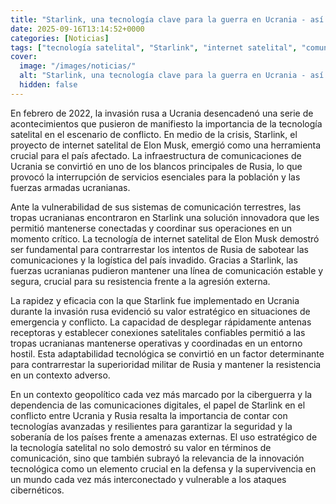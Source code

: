 ```yaml
---
title: "Starlink, una tecnología clave para la guerra en Ucrania - así usan las tropas el internet satelital de Elon Musk"
date: 2025-09-16T13:14:52+0000
categories: [Noticias]
tags: ["tecnología satelital", "Starlink", "internet satelital", "comunicaciones", "Ucrania", "Rusia", "ciberguerra."]
cover:
  image: "/images/noticias/"
  alt: "Starlink, una tecnología clave para la guerra en Ucrania - así usan las tropas el internet satelital de Elon Musk"
  hidden: false
---
```


En febrero de 2022, la invasión rusa a Ucrania desencadenó una serie de acontecimientos que pusieron de manifiesto la importancia de la tecnología satelital en el escenario de conflicto. En medio de la crisis, Starlink, el proyecto de internet satelital de Elon Musk, emergió como una herramienta crucial para el país afectado. La infraestructura de comunicaciones de Ucrania se convirtió en uno de los blancos principales de Rusia, lo que provocó la interrupción de servicios esenciales para la población y las fuerzas armadas ucranianas.

Ante la vulnerabilidad de sus sistemas de comunicación terrestres, las tropas ucranianas encontraron en Starlink una solución innovadora que les permitió mantenerse conectadas y coordinar sus operaciones en un momento crítico. La tecnología de internet satelital de Elon Musk demostró ser fundamental para contrarrestar los intentos de Rusia de sabotear las comunicaciones y la logística del país invadido. Gracias a Starlink, las fuerzas ucranianas pudieron mantener una línea de comunicación estable y segura, crucial para su resistencia frente a la agresión externa.

La rapidez y eficacia con la que Starlink fue implementado en Ucrania durante la invasión rusa evidenció su valor estratégico en situaciones de emergencia y conflicto. La capacidad de desplegar rápidamente antenas receptoras y establecer conexiones satelitales confiables permitió a las tropas ucranianas mantenerse operativas y coordinadas en un entorno hostil. Esta adaptabilidad tecnológica se convirtió en un factor determinante para contrarrestar la superioridad militar de Rusia y mantener la resistencia en un contexto adverso.

En un contexto geopolítico cada vez más marcado por la ciberguerra y la dependencia de las comunicaciones digitales, el papel de Starlink en el conflicto entre Ucrania y Rusia resalta la importancia de contar con tecnologías avanzadas y resilientes para garantizar la seguridad y la soberanía de los países frente a amenazas externas. El uso estratégico de la tecnología satelital no solo demostró su valor en términos de comunicación, sino que también subrayó la relevancia de la innovación tecnológica como un elemento crucial en la defensa y la supervivencia en un mundo cada vez más interconectado y vulnerable a los ataques cibernéticos.
